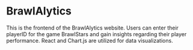# BrawlAlytics 

This is the frontend of the BrawlAlytics website. Users can enter their playerID for the game BrawlStars and gain insights regarding their player performance. React and Chart.js are utilized for data visualizations. 